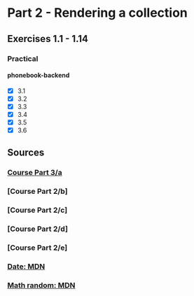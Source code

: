 # Part 2 - Rendering a collection

## Exercises 1.1 - 1.14

### Practical
#### phonebook-backend
- [x] 3.1
- [x] 3.2
- [x] 3.3
- [x] 3.4
- [x] 3.5
- [x] 3.6

## Sources
### [Course Part 3/a](https://fullstackopen.com/en/part3/node_js_and_express)
### [Course Part 2/b]
### [Course Part 2/c]
### [Course Part 2/d]
### [Course Part 2/e]

### [Date: MDN](https://developer.mozilla.org/en-US/docs/Web/JavaScript/Reference/Global_Objects/Date)
### [Math random: MDN](https://developer.mozilla.org/en-US/docs/Web/JavaScript/Reference/Global_Objects/Math/random)